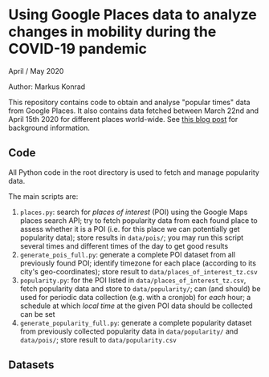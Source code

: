 # Using Google Places data to analyze changes in mobility during the COVID-19 pandemic

April / May 2020

Author: Markus Konrad

This repository contains code to obtain and analyse "popular times" data from Google Places. It also contains data fetched between March 22nd and April 15th 2020 for different places world-wide. See [this blog post](https://datascience.blog.wzb.eu/?p=1467) for background information.


## Code

All Python code in the root directory is used to fetch and manage popularity data.

The main scripts are:

1. `places.py`: search for *places of interest* (POI) using the Google Maps places search API; try to fetch popularity data from each found place to assess whether it is a POI (i.e. for this place we can potentially get popularity data); store results in `data/pois/`; you may run this script several times and different times of the day to get good results
2. `generate_pois_full.py`: generate a complete POI dataset from all previously found POI; identify timezone for each place (according to its city's geo-coordinates); store result to `data/places_of_interest_tz.csv`
3. `popularity.py`: for the POI listed in `data/places_of_interest_tz.csv`, fetch popularity data and store to `data/popularity/`; can (and should) be used for periodic data collection (e.g. with a cronjob) for *each* hour; a schedule at which *local time* at the given POI data should be collected can be set
4. `generate_popularity_full.py`: generate a complete popularity dataset from previously collected popularity data in `data/popularity/` and `data/pois/`; store result to `data/popularity.csv`


## Datasets


